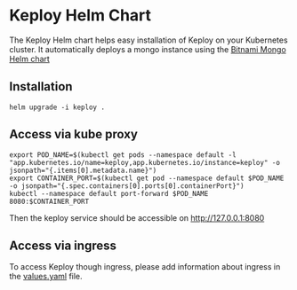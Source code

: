 # Keploy Helm Chart
The Keploy Helm chart helps easy installation of Keploy on your Kubernetes cluster. It automatically deploys a mongo instance using the [Bitnami Mongo Helm chart](https://github.com/bitnami/charts/tree/master/bitnami/mongodb)   

## Installation
```shell
helm upgrade -i keploy .
```

## Access via kube proxy
```shell
export POD_NAME=$(kubectl get pods --namespace default -l "app.kubernetes.io/name=keploy,app.kubernetes.io/instance=keploy" -o jsonpath="{.items[0].metadata.name}")
export CONTAINER_PORT=$(kubectl get pod --namespace default $POD_NAME -o jsonpath="{.spec.containers[0].ports[0].containerPort}")
kubectl --namespace default port-forward $POD_NAME 8080:$CONTAINER_PORT
```
Then the keploy service should be accessible on http://127.0.0.1:8080

## Access via ingress
To access Keploy though ingress, please add information about ingress in the [values.yaml](values.yaml) file. 